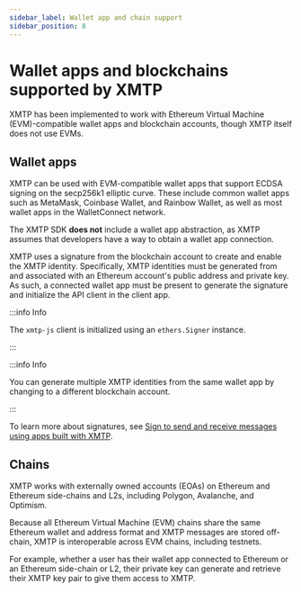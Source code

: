 ```yaml
---
sidebar_label: Wallet app and chain support
sidebar_position: 8
---
```


# Wallet apps and blockchains supported by XMTP

XMTP has been implemented to work with Ethereum Virtual Machine (EVM)-compatible wallet apps and blockchain accounts, though XMTP itself does not use EVMs.

## Wallet apps

XMTP can be used with EVM-compatible wallet apps that support ECDSA signing on the secp256k1 elliptic curve. These include common wallet apps such as MetaMask, Coinbase Wallet, and Rainbow Wallet, as well as most wallet apps in the WalletConnect network.

The XMTP SDK **does not** include a wallet app abstraction, as XMTP assumes that developers have a way to obtain a wallet app connection.

XMTP uses a signature from the blockchain account to create and enable the XMTP identity. Specifically, XMTP identities must be generated from and associated with an Ethereum account's public address and private key. As such, a connected wallet app must be present to generate the signature and initialize the API client in the client app.

:::info Info

The `xmtp-js` client is initialized using an `ethers.Signer` instance.

:::

:::info Info

You can generate multiple XMTP identities from the same wallet app by changing to a different blockchain account.

:::

To learn more about signatures, see [Sign to send and receive messages using apps built with XMTP](signatures).

## Chains

XMTP works with externally owned accounts (EOAs) on Ethereum and Ethereum side-chains and L2s, including Polygon, Avalanche, and Optimism.

Because all Ethereum Virtual Machine (EVM) chains share the same Ethereum wallet and address format and XMTP messages are stored off-chain, XMTP is interoperable across EVM chains, including testnets.

For example, whether a user has their wallet app connected to Ethereum or an Ethereum side-chain or L2, their private key can generate and retrieve their XMTP key pair to give them access to XMTP.
